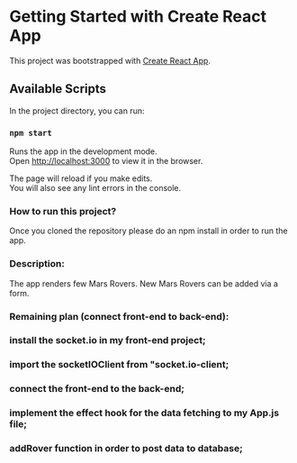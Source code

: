 # Getting Started with Create React App

This project was bootstrapped with [Create React App](https://github.com/facebook/create-react-app).

## Available Scripts

In the project directory, you can run:

### `npm start`

Runs the app in the development mode.\
Open [http://localhost:3000](http://localhost:3000) to view it in the browser.

The page will reload if you make edits.\
You will also see any lint errors in the console.

### How to run this project?
Once you cloned the repository please do an npm install in order to run the app.

### Description:
The app renders few Mars Rovers.
New Mars Rovers can be added via a form.


### Remaining plan (connect front-end to back-end):
  ### install the socket.io in my front-end project;
  ### import the socketIOClient from "socket.io-client;
  ### connect the front-end to the back-end;
  ### implement the effect hook for the data fetching to my App.js file;
  ### addRover function in order to post data to database;
  
  
  





